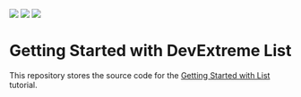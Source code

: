 <!-- default badges list -->
![](https://img.shields.io/endpoint?url=https://codecentral.devexpress.com/api/v1/VersionRange/347955496/20.2.5%2B)
[![](https://img.shields.io/badge/Open_in_DevExpress_Support_Center-FF7200?style=flat-square&logo=DevExpress&logoColor=white)](https://supportcenter.devexpress.com/ticket/details/T982052)
[![](https://img.shields.io/badge/📖_How_to_use_DevExpress_Examples-e9f6fc?style=flat-square)](https://docs.devexpress.com/GeneralInformation/403183)
<!-- default badges end -->
# Getting Started with DevExtreme List

This repository stores the source code for the [Getting Started with List](https://js.devexpress.com/Documentation/Guide/UI_Components/List/Getting_Started_with_List/) tutorial.

